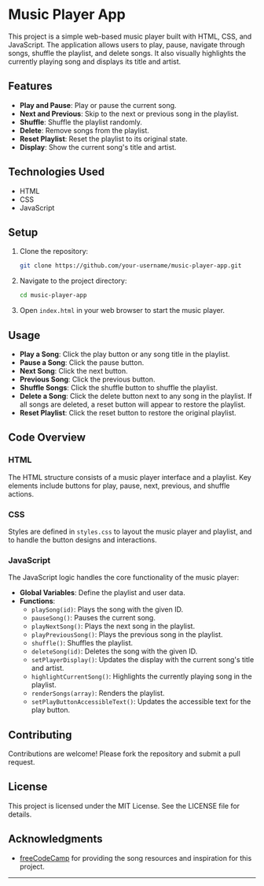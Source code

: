 # Music Player App

This project is a simple web-based music player built with HTML, CSS, and JavaScript. The application allows users to play, pause, navigate through songs, shuffle the playlist, and delete songs. It also visually highlights the currently playing song and displays its title and artist.

## Features

- **Play and Pause**: Play or pause the current song.
- **Next and Previous**: Skip to the next or previous song in the playlist.
- **Shuffle**: Shuffle the playlist randomly.
- **Delete**: Remove songs from the playlist.
- **Reset Playlist**: Reset the playlist to its original state.
- **Display**: Show the current song's title and artist.

## Technologies Used

- HTML
- CSS
- JavaScript

## Setup

1. Clone the repository:
   ```sh
   git clone https://github.com/your-username/music-player-app.git
   ```
2. Navigate to the project directory:
   ```sh
   cd music-player-app
   ```
3. Open `index.html` in your web browser to start the music player.

## Usage

- **Play a Song**: Click the play button or any song title in the playlist.
- **Pause a Song**: Click the pause button.
- **Next Song**: Click the next button.
- **Previous Song**: Click the previous button.
- **Shuffle Songs**: Click the shuffle button to shuffle the playlist.
- **Delete a Song**: Click the delete button next to any song in the playlist. If all songs are deleted, a reset button will appear to restore the playlist.
- **Reset Playlist**: Click the reset button to restore the original playlist.

## Code Overview

### HTML

The HTML structure consists of a music player interface and a playlist. Key elements include buttons for play, pause, next, previous, and shuffle actions.

### CSS

Styles are defined in `styles.css` to layout the music player and playlist, and to handle the button designs and interactions.

### JavaScript

The JavaScript logic handles the core functionality of the music player:

- **Global Variables**: Define the playlist and user data.
- **Functions**:
  - `playSong(id)`: Plays the song with the given ID.
  - `pauseSong()`: Pauses the current song.
  - `playNextSong()`: Plays the next song in the playlist.
  - `playPreviousSong()`: Plays the previous song in the playlist.
  - `shuffle()`: Shuffles the playlist.
  - `deleteSong(id)`: Deletes the song with the given ID.
  - `setPlayerDisplay()`: Updates the display with the current song's title and artist.
  - `highlightCurrentSong()`: Highlights the currently playing song in the playlist.
  - `renderSongs(array)`: Renders the playlist.
  - `setPlayButtonAccessibleText()`: Updates the accessible text for the play button.

## Contributing

Contributions are welcome! Please fork the repository and submit a pull request.

## License

This project is licensed under the MIT License. See the LICENSE file for details.

## Acknowledgments

- [freeCodeCamp](https://www.freecodecamp.org) for providing the song resources and inspiration for this project.

---
